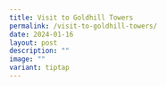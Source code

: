 ```yaml
---
title: Visit to Goldhill Towers
permalink: /visit-to-goldhill-towers/
date: 2024-01-16
layout: post
description: ""
image: ""
variant: tiptap
---
```


